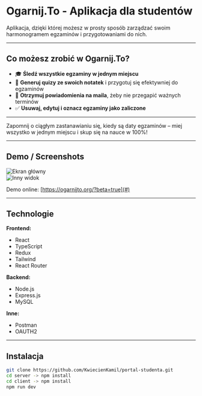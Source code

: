 # Ogarnij.To - Aplikacja dla studentów

Aplikacja, dzięki której możesz w prosty sposób zarządzać swoim harmonogramem egzaminów i przygotowaniami do nich.

---

## Co możesz zrobić w Ogarnij.To?

- 🎓 **Śledź wszystkie egzaminy w jednym miejscu**  
- 📝 **Generuj quizy ze swoich notatek** i przygotuj się efektywniej do egzaminów  
- 📧 **Otrzymuj powiadomienia na maila**, żeby nie przegapić ważnych terminów  
- ✅ **Usuwaj, edytuj i oznacz egzaminy jako zaliczone**

---

Zapomnij o ciągłym zastanawianiu się, kiedy są daty egzaminów – miej wszystko w jednym miejscu i skup się na nauce w 100%!

---

## Demo / Screenshots

![Ekran główny](ścieżka/do/screenshot.png)  
![Inny widok](ścieżka/do/screenshot2.png)

Demo online: [https://ogarnijto.org/?beta=true](#)

---

## Technologie

**Frontend:**  
- React  
- TypeScript  
- Redux  
- Tailwind
- React Router

**Backend:**  
- Node.js  
- Express.js  
- MySQL  

**Inne:**  
- Postman 
- OAUTH2

---

## Instalacja

```bash
git clone https://github.com/KwiecienKamil/portal-studenta.git
cd server -> npm install
cd client -> npm install
npm run dev
